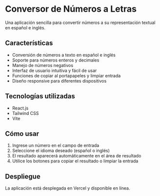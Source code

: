 # Conversor de Números a Letras

Una aplicación sencilla para convertir números a su representación textual en español e inglés.

## Características

- Conversión de números a texto en español e inglés
- Soporte para números enteros y decimales
- Manejo de números negativos
- Interfaz de usuario intuitiva y fácil de usar
- Funciones de copiar al portapapeles y limpiar entrada
- Diseño responsive para diferentes dispositivos

## Tecnologías utilizadas

- React.js
- Tailwind CSS
- Vite

## Cómo usar

1. Ingrese un número en el campo de entrada
2. Seleccione el idioma deseado (español o inglés)
3. El resultado aparecerá automáticamente en el área de resultado
4. Utilice los botones para copiar el resultado o limpiar la entrada

## Despliegue

La aplicación está desplegada en Vercel y disponible en línea.